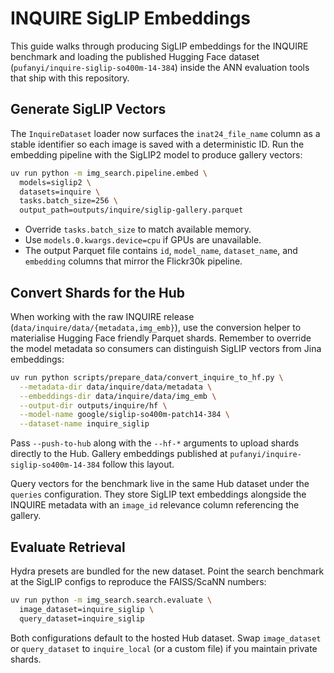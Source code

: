 # INQUIRE SigLIP Embeddings

This guide walks through producing SigLIP embeddings for the INQUIRE benchmark and
loading the published Hugging Face dataset (`pufanyi/inquire-siglip-so400m-14-384`)
inside the ANN evaluation tools that ship with this repository.

## Generate SigLIP Vectors

The `InquireDataset` loader now surfaces the `inat24_file_name` column as a stable
identifier so each image is saved with a deterministic ID. Run the embedding pipeline
with the SigLIP2 model to produce gallery vectors:

```bash
uv run python -m img_search.pipeline.embed \
  models=siglip2 \
  datasets=inquire \
  tasks.batch_size=256 \
  output_path=outputs/inquire/siglip-gallery.parquet
```

- Override `tasks.batch_size` to match available memory.
- Use `models.0.kwargs.device=cpu` if GPUs are unavailable.
- The output Parquet file contains `id`, `model_name`, `dataset_name`, and `embedding`
  columns that mirror the Flickr30k pipeline.

## Convert Shards for the Hub

When working with the raw INQUIRE release (`data/inquire/data/{metadata,img_emb}`), use
the conversion helper to materialise Hugging Face friendly Parquet shards. Remember to
override the model metadata so consumers can distinguish SigLIP vectors from Jina
embeddings:

```bash
uv run python scripts/prepare_data/convert_inquire_to_hf.py \
  --metadata-dir data/inquire/data/metadata \
  --embeddings-dir data/inquire/data/img_emb \
  --output-dir outputs/inquire/hf \
  --model-name google/siglip-so400m-patch14-384 \
  --dataset-name inquire_siglip
```

Pass `--push-to-hub` along with the `--hf-*` arguments to upload shards directly to the
Hub. Gallery embeddings published at
`pufanyi/inquire-siglip-so400m-14-384` follow this layout.

Query vectors for the benchmark live in the same Hub dataset under the `queries`
configuration. They store SigLIP text embeddings alongside the INQUIRE metadata with an
`image_id` relevance column referencing the gallery.

## Evaluate Retrieval

Hydra presets are bundled for the new dataset. Point the search benchmark at the SigLIP
configs to reproduce the FAISS/ScaNN numbers:

```bash
uv run python -m img_search.search.evaluate \
  image_dataset=inquire_siglip \
  query_dataset=inquire_siglip
```

Both configurations default to the hosted Hub dataset. Swap `image_dataset` or
`query_dataset` to `inquire_local` (or a custom file) if you maintain private shards.
